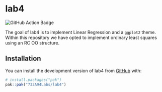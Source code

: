 
# lab4

<!-- badges: start -->
![GitHub Action Badge](https://github.com/732A94Labs/lab4/actions/workflows/R-CMD-check.yaml/badge.svg)
<!-- badges: end -->

The goal of lab4 is to implement Linear Regression and a `ggplot2` theme. Within this repository we have opted to implement ordinary least squares using an RC OO structure.

## Installation

You can install the development version of lab4 from [GitHub](https://github.com/) with:

``` r
# install.packages("pak")
pak::pak("732A94Labs/lab4")
```

